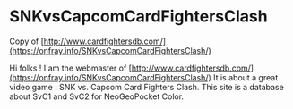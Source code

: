 # SNKvsCapcomCardFightersClash
Copy of [http://www.cardfightersdb.com/](https://onfray.info/SNKvsCapcomCardFightersClash/)

Hi folks ! I'am the webmaster of [http://www.cardfightersdb.com/](https://onfray.info/SNKvsCapcomCardFightersClash/)
It is about a great video game : SNK vs. Capcom Card Fighters Clash.
This site is a database about SvC1 and SvC2 for NeoGeoPocket Color.
